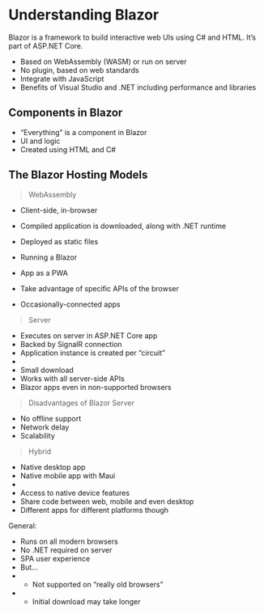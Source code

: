 # Understanding Blazor

Blazor is a framework to build interactive web UIs using C# and HTML. It’s part of ASP.NET Core.

- Based on WebAssembly (WASM) or run on server
- No plugin, based on web standards
- Integrate with JavaScript
- Benefits of Visual Studio and .NET including performance and libraries

## Components in Blazor

- “Everything” is a component in Blazor
- UI and logic
- Created using HTML and C#

## The Blazor Hosting Models

> WebAssembly
-   Client-side, in-browser
-   Compiled application is downloaded, along with .NET runtime
-   Deployed as static files

-   Running a Blazor 
-   App as a PWA
-   Take advantage of specific APIs of the browser
-   Occasionally-connected apps
> Server
-   Executes on server in ASP.NET Core app 
-   Backed by SignalR connection
-   Application instance is created per “circuit”
-   
-   Small download
-   Works with all server-side APIs
-   Blazor apps even in non-supported browsers
  
> Disadvantages of Blazor Server
-   No offline support
-   Network delay
-   Scalability

> Hybrid
-   Native desktop app
-   Native mobile app with Maui
-   
-   Access to native device features
-   Share code between web, mobile and even desktop
-   Different apps for different platforms though

General:
-   Runs on all modern browsers
-   No .NET required on server
-   SPA user experience
-   But…
-   - Not supported on “really old browsers”
-   - Initial download may take longer


